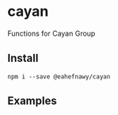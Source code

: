 # cayan
Functions for Cayan Group

## Install

```
npm i --save @eahefnawy/cayan
```

## Examples

```js

```
